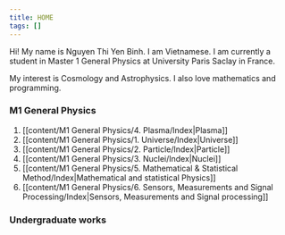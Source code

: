 ```yaml
---
title: HOME
tags: []
---
```

Hi! My name is Nguyen Thi Yen Binh. I am Vietnamese. I am currently a student in Master 1 General Physics at University Paris Saclay in France. 

My interest is Cosmology and Astrophysics. I also love mathematics and programming.
### M1 General Physics
1. [[content/M1 General Physics/4. Plasma/Index|Plasma]]
2. [[content/M1 General Physics/1. Universe/Index|Universe]]
3. [[content/M1 General Physics/2. Particle/Index|Particle]]
4. [[content/M1 General Physics/3. Nuclei/Index|Nuclei]]
5. [[content/M1 General Physics/5. Mathematical & Statistical Method/Index|Mathematical and statistical Physics]]
6. [[content/M1 General Physics/6. Sensors, Measurements and Signal Processing/Index|Sensors, Measurements and Signal processing]]
### Undergraduate works








